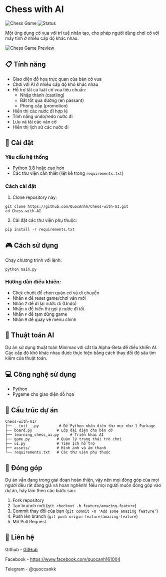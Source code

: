 # Chess with AI

![Chess Game](https://img.shields.io/badge/Chess-AI-brightgreen)
![Status](https://img.shields.io/badge/Status-Active-success)

Một ứng dụng cờ vua với trí tuệ nhân tạo, cho phép người dùng chơi cờ với máy tính ở nhiều cấp độ khác nhau.

![Chess Game Preview](assets/preview.png)

## 📋 Tính năng

- Giao diện đồ họa trực quan của bàn cờ vua
- Chơi với AI ở nhiều cấp độ khó khác nhau
- Hỗ trợ tất cả luật cờ vua tiêu chuẩn:
  - Nhập thành (castling)
  - Bắt tốt qua đường (en passant)
  - Phong cấp (promotion)
- Hiển thị các nước đi hợp lệ
- Tính năng undo/redo nước đi
- Lưu và tải các ván cờ
- Hiển thị lịch sử các nước đi

## 🚀 Cài đặt

### Yêu cầu hệ thống
- Python 3.8 hoặc cao hơn
- Các thư viện cần thiết (liệt kê trong `requirements.txt`)

### Cách cài đặt
1. Clone repository này:
```
git clone https://github.com/QuocAnhh/Chess-with-AI.git
cd Chess-with-AI
```

2. Cài đặt các thư viện phụ thuộc:
```
pip install -r requirements.txt
```

## 🎮 Cách sử dụng

Chạy chương trình với lệnh:
```
python main.py
```

### Hướng dẫn điều khiển:
- Click chuột để chọn quân cờ và di chuyển
- Nhấn `R` để reset game/chơi ván mới
- Nhấn `Z` để đi lại nước đi (Undo)
- Nhấn `H` để hiển thị gợi ý nước đi tốt
- Nhấn `P` để tạm dừng game
- Nhấn `M` để quay về menu chính

## 🧠 Thuật toán AI

Dự án sử dụng thuật toán Minimax với cắt tỉa Alpha-Beta để điều khiển AI. Các cấp độ khó khác nhau được thực hiện bằng cách thay đổi độ sâu tìm kiếm của thuật toán.

## 💻 Công nghệ sử dụng

- Python
- Pygame cho giao diện đồ họa

## 🔄 Cấu trúc dự án

```
Chess-with-AI/
├── __init__.py         # Để Python nhận diện thư mục như 1 Package
├── board.py           # Lớp đại diện cho bàn cờ
├── learning_chess_ai.py     # Triển khai AI
├── game.py            # Quản lý trạng thái trò chơi
├── ui.py              # Tiện ích hỗ trợ
├── assets/            # Hình ảnh và âm thanh
└── requirements.txt   # Các thư viện phụ thuộc
```

## 🤝 Đóng góp

Dự án vẫn đang trong giai đoạn hoàn thiện, vậy nên mọi đóng góp của mọi người đều rất đáng giá và hoan nghênh! Nếu mọi người muốn đóng góp vào dự án, hãy làm theo các bước sau:

1. Fork repository
2. Tạo branch mới (`git checkout -b feature/amazing-feature`)
3. Commit thay đổi của bạn (`git commit -m 'Add some amazing feature'`)
4. Push lên branch (`git push origin feature/amazing-feature`)
5. Mở Pull Request


## 📧 Liên hệ

Github - [GitHub](https://github.com/QuocAnhh)

Facebook - https://www.facebook.com/quocanh161004

Telegram - @quoccankk
